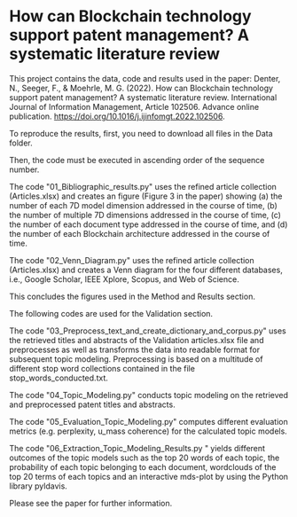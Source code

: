 # How can Blockchain technology support patent management? A systematic literature review

This project contains the data, code and results used in the paper: Denter, N., Seeger, F., & Moehrle, M. G. (2022). How can Blockchain technology support patent management? A systematic literature review. International Journal of Information Management, Article 102506. Advance online publication. https://doi.org/10.1016/j.ijinfomgt.2022.102506.

To reproduce the results, first, you need to download all files in the Data folder.

Then, the code must be executed in ascending order of the sequence number.

The code "01_Bibliographic_results.py" uses the refined article collection (Articles.xlsx) and creates an figure (Figure 3 in the paper) showing (a) the number of each 7D model dimension addressed in the course of time, (b) the number of multiple 7D dimensions addressed in the course of time, (c) the number of each document type addressed in the course of time, and (d) the number of each Blockchain architecture addressed in the course of time. 

The code "02_Venn_Diagram.py" uses the refined article collection (Articles.xlsx) and creates a Venn diagram for the four different databases, i.e., Google Scholar, IEEE Xplore, Scopus, and Web of Science.

This concludes the figures used in the Method and Results section.

The following codes are used for the Validation section.

The code "03_Preprocess_text_and_create_dictionary_and_corpus.py" uses the retrieved titles and abstracts of the Validation articles.xlsx file and preprocesses as well as transforms the data into readable format for subsequent topic modeling. Preprocessing is based on a multitude of different stop word collections contained in the file stop_words_conducted.txt.

The code "04_Topic_Modeling.py" conducts topic modeling on the retrieved and preprocessed patent titles and abstracts.

The code "05_Evaluation_Topic_Modeling.py" computes different evaluation metrics (e.g. perplexity, u_mass coherence) for the calculated topic models.

The code "06_Extraction_Topic_Modeling_Results.py " yields different outcomes of the topic models such as the top 20 words of each topic, the probability of each topic belonging to each document, wordclouds of the top 20 terms of each topics and an interactive mds-plot by using the Python library pyldavis.

Please see the paper for further information.
